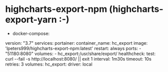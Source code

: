 # highcharts-export-npm (highcharts-export-yarn :-)

- docker-compose:

version: "3.7"
services:
  portainer:
    container_name: hc_export
    image: 'lpeters999/highcharts-export-npm:latest'
    restart: always
    ports:
      - "51180:8080"
    volumes:
      - hc_export:/usr/share/export/
    healthcheck:
      test: curl --fail -s http://localhost:8080/ || exit 1
      interval: 1m30s
      timeout: 10s
      retries: 3
volumes:
  hc_export:
    driver: local
